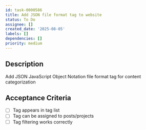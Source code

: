 ```yaml
---
id: task-0000586
title: Add JSON file format tag to website
status: To Do
assignee: []
created_date: '2025-08-05'
labels: []
dependencies: []
priority: medium
---
```


## Description

Add JSON JavaScript Object Notation file format tag for content categorization

## Acceptance Criteria

- [ ] Tag appears in tag list
- [ ] Tag can be assigned to posts/projects
- [ ] Tag filtering works correctly
